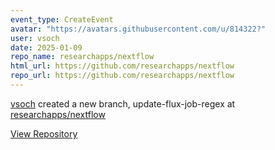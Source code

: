 ```yaml
---
event_type: CreateEvent
avatar: "https://avatars.githubusercontent.com/u/814322?"
user: vsoch
date: 2025-01-09
repo_name: researchapps/nextflow
html_url: https://github.com/researchapps/nextflow
repo_url: https://github.com/researchapps/nextflow
---
```


<a href='https://github.com/vsoch' target='_blank'>vsoch</a> created a new branch, update-flux-job-regex at <a href='https://github.com/researchapps/nextflow' target='_blank'>researchapps/nextflow</a>

<a href='https://github.com/researchapps/nextflow' target='_blank'>View Repository</a>